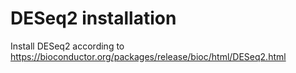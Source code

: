 # DESeq2 installation
Install DESeq2 according to https://bioconductor.org/packages/release/bioc/html/DESeq2.html